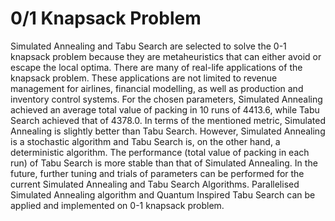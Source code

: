 # 0/1 Knapsack Problem


Simulated Annealing and Tabu Search are selected to solve the 0-1 knapsack problem because they are metaheuristics that can either avoid or escape the local optima. There are many of real-life applications of the knapsack problem. These applications are not limited to revenue management for airlines, financial modelling, as well as production and inventory control systems. For the chosen parameters, Simulated Annealing achieved an average total value of packing in 10 runs of 4413.6, while Tabu Search achieved that of 4378.0. In terms of the mentioned metric, Simulated Annealing is slightly better than Tabu Search. However, Simulated Annealing is a stochastic algorithm and Tabu Search is, on the other hand, a deterministic algorithm. The performance (total value of packing in each run) of Tabu Search is more stable than that of Simulated Annealing. In the future, further tuning and trials of parameters can be performed for the current Simulated Annealing and Tabu Search Algorithms. Parallelised Simulated Annealing algorithm and Quantum Inspired Tabu Search can be applied and implemented on 0-1 knapsack problem.

